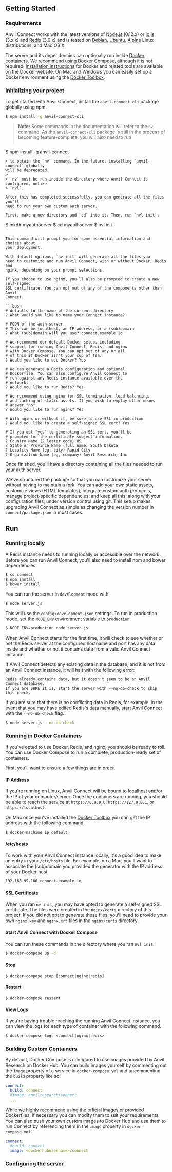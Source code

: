 ## Getting Started

### Requirements

Anvil Connect works with the latest versions of [Node.js][nodejs] (0.12.x) or
[io.js][iojs] (3.x.x) and [Redis][redis] (3.0.x) and is tested on
[Debian][debian], [Ubuntu][ubuntu], [Alpine][alpine] Linux distributions, and
Mac OS X.

The server and its dependencies can optionally run inside [Docker][docker]
containers. We recommend using Docker Compose, although it is not required.
[Installation instructions][docker-install] for Docker and related tools are
available on the Docker website. On Mac and Windows you can easily set up a
Docker environment using the [Docker Toolbox][docker-toolbox].

[nodejs]: https://nodejs.org
[iojs]: https://iojs.org
[redis]: http://redis.io
[debian]: https://www.debian.org
[ubuntu]: http://www.ubuntu.com
[alpine]: https://www.alpinelinux.org
[docker]: https://www.docker.com
[docker-install]: https://docs.docker.com/installation
[docker-toolbox]: https://www.docker.com/toolbox


### Initializing your project

To get started with Anvil Connect, install the `anvil-connect-cli` package
globally using npm.

```bash
$ npm install -g anvil-connect-cli
```

> **Note:** Some commands in the documentation will refer to the `nv` command.
As the `anvil-connect-cli` package is still in the process of becoming
feature-complete, you will also need to run
> ```bash
$ npm install -g anvil-connect
```
> to obtain the `nv` command. In the future, installing `anvil-connect` globally
will be deprecated.
>
> `nv` must be run inside the directory where Anvil Connect is configured, unlike
> `nvl`.

After this has completed successfully, you can generate all the files you'll
need to run your own custom auth server.

First, make a new directory and `cd` into it. Then, run `nvl init`.

```
$ mkdir myauthserver
$ cd myauthserver
$ nvl init
```

This command will prompt you for some essential information and choices about
your deployment.

With default options, `nv init` will generate all the files you
need to customize and run Anvil Connect, with or without Docker, Redis and
nginx, depending on your prompt selections.

If you choose to use nginx, you'll also be prompted to create a new self-signed
SSL certificate. You can opt out of any of the components other than Anvil
Connect.

```bash
# defaults to the name of the current directory
? What would you like to name your Connect instance?

# FQDN of the auth server
# This can be localhost, an IP address, or a (sub)domain
? What (sub)domain will you use? connect.example.io

# We recommend our default Docker setup, including
# support for running Anvil Connect, Redis, and nginx
# with Docker Compose. You can opt out of any or all
# of this if Docker isn't your cup of tea.
? Would you like to use Docker? Yes

# We can generate a Redis configuration and optional
# Dockerfile. You can also configure Anvil Connect to
# run against any Redis instance available over the
# network.
? Would you like to run Redis? Yes

# We recommend using nginx for SSL termination, load balancing,
# and caching of static assets. If you wish to employ other means
# answer "no".
? Would you like to run nginx? Yes

# With nginx or without it, be sure to use SSL in production
? Would you like to create a self-signed SSL cert? Yes

# If you opt "yes" to generating an SSL cert, you'll be
# prompted for the certificate subject information.
? Country Name (2 letter code) US
? State or Province Name (full name) South Dakota
? Locality Name (eg, city) Rapid City
? Organization Name (eg, company) Anvil Research, Inc
```

Once finished, you'll have a directory containing all the files needed to run
your auth server.

We've structured the package so that you can customize your server without
having to maintain a fork. You can add your own static assets, customize views
(HTML templates), integrate custom auth protocols, manage project-specific
dependencies, and keep all this, along with your configuration files, under
version control using git. This setup makes upgrading Anvil Connect as simple
as changing the version number in `connect/package.json` in most cases.


## Run

### Running locally

A Redis instance needs to running locally or accessible over the network. Before you
can run Anvil Connect, you'll also need to install npm and bower dependencies.

```bash
$ cd connect
$ npm install
$ bower install
```

You can run the server in `development` mode with:

```bash
$ node server.js
```

This will use the `config/development.json` settings. To run in production mode, set
the `NODE_ENV` environment variable to `production`.

```bash
$ NODE_ENV=production node server.js
```

When Anvil Connect starts for the first time, it will check to see whether or
not the Redis server at the configured hostname and port has any data inside and
whether or not it contains data from a valid Anvil Connect instance.

If Anvil Connect detects any existing data in the database, and it is not from
an Anvil Connect instance, it will halt with the following error:

```
Redis already contains data, but it doesn't seem to be an Anvil Connect database.
If you are SURE it is, start the server with --no-db-check to skip this check.
```

If you are sure that there is no conflicting data in Redis, for example,
in the event that you may have edited Redis's data manually, start Anvil Connect
with the `--no-db-check` flag.

```bash
$ node server.js --no-db-check
```



### Running in Docker Containers

If you've opted to use Docker, Redis, and nginx, you should be ready to roll.
You can use Docker Compose to run a complete, production-ready set of
containers.

First, you'll want to ensure a few things are in order.

#### IP Address

If you're running on Linux, Anvil Connect will be bound to localhost and/or the
IP of your computer/server. Once the containers are running, you should be able
to reach the service at `https://0.0.0.0`, `https://127.0.0.1`, or 
`https://localhost`.


On Mac once you've installed the [Docker Toolbox][docker-toolbox] you can get
the IP address with the following command.

```bash
$ docker-machine ip default
```

#### /etc/hosts

To work with your Anvil Connect instance locally, it's a good idea to make an
entry in your `/etc/hosts` file. For example, on a Mac, you'll want to
associate the (sub)domain you provided the generator with the IP address of 
your Docker host.

```bash
192.168.99.100 connect.example.io
```

#### SSL Certificate

When you ran `nv init`, you may have opted to generate a self-signed SSL
certificate. The files were created in the `nginx/certs` directory of this
project. If you did not opt to generate these files, you'll need to provide
your own `nginx.key` and `nginx.crt` files in the `nginx/certs` directory.


#### Start Anvil Connect with Docker Compose

You can run these commands in the directory where you ran `nvl init`.

```bash
$ docker-compose up -d
```

#### Stop

```
$ docker-compose stop [connect|nginx|redis]
```

#### Restart

```
$ docker-compose restart
```

#### View Logs

If you're having trouble reaching the running Anvil Connect instance, you can
view the logs for each type of container with the following command.

```
$ docker-compose logs <connect|nginx|redis>
```


### Building Custom Containers

By default, Docker Compose is configured to use images provided by Anvil
Research on Docker Hub. You can build images yourself by commenting out the
`image` property of a service in `docker-compose.yml` and uncommenting the
`build` property like so:

```yaml
connect:
  build: connect
  #image: anvilresearch/connect
  ...
```

While we highly recommend using the official images or provided Dockerfiles,
if necessary you can modify them to suit your requirements. You can also push
your own custom images to Docker Hub and use them to run Connect by referencing
them in the `image` property in `docker-compose.yml`.

```yaml
connect:
  #build: connect
  image: <dockerhubusername>/connect
```

### [Configuring the server](server/configuration.md)
